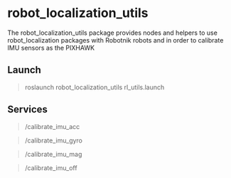 #  robot_localization_utils

The robot_localization_utils package provides nodes and helpers to use robot_localization packages with Robotnik robots and in order to calibrate IMU sensors as the PIXHAWK

##  Launch

> roslaunch robot_localization_utils rl_utils.launch

## Services

> /calibrate_imu_acc

> /calibrate_imu_gyro

> /calibrate_imu_mag

> /calibrate_imu_off
